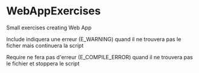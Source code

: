 # WebAppExercises

Small exercises creating Web App

Include indiquera une erreur (E_WARNING) quand il ne trouvera pas le ficher mais continuera la script

Require ne fera pas d'erreur (E_COMPILE_ERROR) quand il ne trouvera pas le fichier et stoppera le script